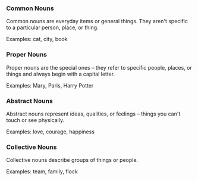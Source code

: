 ### Common Nouns

Common nouns are everyday items or general things. They aren't specific to a particular person, place, or thing.

Examples: cat, city, book

### Proper Nouns

Proper nouns are the special ones – they refer to specific people, places, or things and always begin with a capital letter.

Examples: Mary, Paris, Harry Potter

### Abstract Nouns

Abstract nouns represent ideas, qualities, or feelings – things you can't touch or see physically.

Examples: love, courage, happiness

### Collective Nouns

Collective nouns describe groups of things or people.

Examples: team, family, flock
